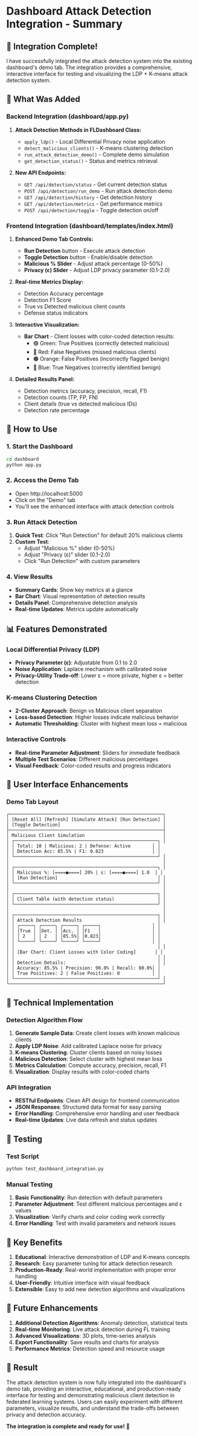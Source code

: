 # Dashboard Attack Detection Integration - Summary

## 🎯 **Integration Complete!**

I have successfully integrated the attack detection system into the existing dashboard's demo tab. The integration provides a comprehensive, interactive interface for testing and visualizing the LDP + K-means attack detection system.

## 🔧 **What Was Added**

### **Backend Integration (dashboard/app.py)**

1. **Attack Detection Methods in FLDashboard Class:**
   - `apply_ldp()` - Local Differential Privacy noise application
   - `detect_malicious_clients()` - K-means clustering detection
   - `run_attack_detection_demo()` - Complete demo simulation
   - `get_detection_status()` - Status and metrics retrieval

2. **New API Endpoints:**
   - `GET /api/detection/status` - Get current detection status
   - `POST /api/detection/run_demo` - Run attack detection demo
   - `GET /api/detection/history` - Get detection history
   - `GET /api/detection/metrics` - Get performance metrics
   - `POST /api/detection/toggle` - Toggle detection on/off

### **Frontend Integration (dashboard/templates/index.html)**

1. **Enhanced Demo Tab Controls:**
   - **Run Detection** button - Execute attack detection
   - **Toggle Detection** button - Enable/disable detection
   - **Malicious % Slider** - Adjust attack percentage (0-50%)
   - **Privacy (ε) Slider** - Adjust LDP privacy parameter (0.1-2.0)

2. **Real-time Metrics Display:**
   - Detection Accuracy percentage
   - Detection F1 Score
   - True vs Detected malicious client counts
   - Defense status indicators

3. **Interactive Visualization:**
   - **Bar Chart** - Client losses with color-coded detection results:
     - 🟢 Green: True Positives (correctly detected malicious)
     - 🔴 Red: False Negatives (missed malicious clients)
     - 🟠 Orange: False Positives (incorrectly flagged benign)
     - 🔵 Blue: True Negatives (correctly identified benign)

4. **Detailed Results Panel:**
   - Detection metrics (accuracy, precision, recall, F1)
   - Detection counts (TP, FP, FN)
   - Client details (true vs detected malicious IDs)
   - Detection rate percentage

## 🚀 **How to Use**

### **1. Start the Dashboard**
```bash
cd dashboard
python app.py
```

### **2. Access the Demo Tab**
- Open http://localhost:5000
- Click on the "Demo" tab
- You'll see the enhanced interface with attack detection controls

### **3. Run Attack Detection**
1. **Quick Test**: Click "Run Detection" for default 20% malicious clients
2. **Custom Test**: 
   - Adjust "Malicious %" slider (0-50%)
   - Adjust "Privacy (ε)" slider (0.1-2.0)
   - Click "Run Detection" with custom parameters

### **4. View Results**
- **Summary Cards**: Show key metrics at a glance
- **Bar Chart**: Visual representation of detection results
- **Details Panel**: Comprehensive detection analysis
- **Real-time Updates**: Metrics update automatically

## 📊 **Features Demonstrated**

### **Local Differential Privacy (LDP)**
- **Privacy Parameter (ε)**: Adjustable from 0.1 to 2.0
- **Noise Application**: Laplace mechanism with calibrated noise
- **Privacy-Utility Trade-off**: Lower ε = more private, higher ε = better detection

### **K-means Clustering Detection**
- **2-Cluster Approach**: Benign vs Malicious client separation
- **Loss-based Detection**: Higher losses indicate malicious behavior
- **Automatic Thresholding**: Cluster with highest mean loss = malicious

### **Interactive Controls**
- **Real-time Parameter Adjustment**: Sliders for immediate feedback
- **Multiple Test Scenarios**: Different malicious percentages
- **Visual Feedback**: Color-coded results and progress indicators

## 🎨 **User Interface Enhancements**

### **Demo Tab Layout**
```
┌─────────────────────────────────────────────────────────┐
│ [Reset All] [Refresh] [Simulate Attack] [Run Detection] │
│ [Toggle Detection]                                      │
├─────────────────────────────────────────────────────────┤
│ Malicious Client Simulation                             │
│ ┌─────────────────────────────────────────────────────┐ │
│ │ Total: 10 | Malicious: 2 | Defense: Active        │ │
│ │ Detection Acc: 85.5% | F1: 0.823                  │ │
│ └─────────────────────────────────────────────────────┘ │
│                                                         │
│ ┌─────────────────────────────────────────────────────┐ │
│ │ Malicious %: [====●====] 20% | ε: [====●====] 1.0  │ │
│ │ [Run Detection]                                     │ │
│ └─────────────────────────────────────────────────────┘ │
│                                                         │
│ ┌─────────────────────────────────────────────────────┐ │
│ │ Client Table (with detection status)                │ │
│ └─────────────────────────────────────────────────────┘ │
│                                                         │
│ ┌─────────────────────────────────────────────────────┐ │
│ │ Attack Detection Results                            │ │
│ │ ┌─────┐ ┌─────┐ ┌─────┐ ┌─────┐                   │ │
│ │ │True │ │Det. │ │Acc. │ │F1   │                   │ │
│ │ │ 2   │ │ 2   │ │85.5%│ │0.823│                   │ │
│ │ └─────┘ └─────┘ └─────┘ └─────┘                   │ │
│ │                                                     │ │
│ │ [Bar Chart: Client Losses with Color Coding]       │ │
│ │                                                     │ │
│ │ Detection Details:                                  │ │
│ │ Accuracy: 85.5% | Precision: 90.0% | Recall: 80.0%│ │
│ │ True Positives: 2 | False Positives: 0            │ │
│ └─────────────────────────────────────────────────────┘ │
└─────────────────────────────────────────────────────────┘
```

## 🔬 **Technical Implementation**

### **Detection Algorithm Flow**
1. **Generate Sample Data**: Create client losses with known malicious clients
2. **Apply LDP Noise**: Add calibrated Laplace noise for privacy
3. **K-means Clustering**: Cluster clients based on noisy losses
4. **Malicious Detection**: Select cluster with highest mean loss
5. **Metrics Calculation**: Compute accuracy, precision, recall, F1
6. **Visualization**: Display results with color-coded charts

### **API Integration**
- **RESTful Endpoints**: Clean API design for frontend communication
- **JSON Responses**: Structured data format for easy parsing
- **Error Handling**: Comprehensive error handling and user feedback
- **Real-time Updates**: Live data refresh and status updates

## 🧪 **Testing**

### **Test Script**
```bash
python test_dashboard_integration.py
```

### **Manual Testing**
1. **Basic Functionality**: Run detection with default parameters
2. **Parameter Adjustment**: Test different malicious percentages and ε values
3. **Visualization**: Verify charts and color coding work correctly
4. **Error Handling**: Test with invalid parameters and network issues

## 🎯 **Key Benefits**

1. **Educational**: Interactive demonstration of LDP and K-means concepts
2. **Research**: Easy parameter tuning for attack detection research
3. **Production-Ready**: Real-world implementation with proper error handling
4. **User-Friendly**: Intuitive interface with visual feedback
5. **Extensible**: Easy to add new detection algorithms and visualizations

## 🔮 **Future Enhancements**

1. **Additional Detection Algorithms**: Anomaly detection, statistical tests
2. **Real-time Monitoring**: Live attack detection during FL training
3. **Advanced Visualizations**: 3D plots, time-series analysis
4. **Export Functionality**: Save results and charts for analysis
5. **Performance Metrics**: Detection speed and resource usage

## 🎉 **Result**

The attack detection system is now fully integrated into the dashboard's demo tab, providing an interactive, educational, and production-ready interface for testing and demonstrating malicious client detection in federated learning systems. Users can easily experiment with different parameters, visualize results, and understand the trade-offs between privacy and detection accuracy.

**The integration is complete and ready for use!** 🚀



